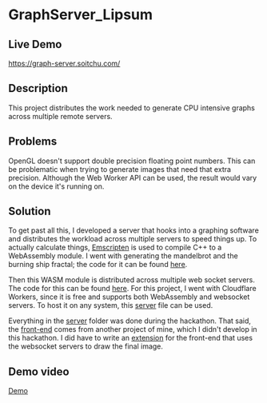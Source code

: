 # GraphServer_Lipsum

## Live Demo
https://graph-server.soitchu.com/

## Description
This project distributes the work needed to generate CPU intensive graphs across multiple remote servers. 

## Problems
OpenGL doesn't support double precision floating point numbers. This can be problematic when trying to generate images that need that extra precision. Although the Web Worker API can be used, the result would vary on the device it's running on. 

## Solution
To get past all this, I developed a server that hooks into a graphing software and distributes the workload across multiple servers to speed things up. To actually calculate things, [Emscripten](https://emscripten.org/) is used to compile C++ to a WebAssembly module. I went with generating the mandelbrot and the burning ship fractal; the code for it can be found [here](./server/wasm/worker.cpp). 

Then this WASM module is distributed across multiple web socket servers. The code for this can be found [here](./server/cf-worker/). For this project, I went with Cloudflare Workers, since it is free and supports both WebAssembly and websocket servers. To host it on any system, this [server](./server/index.ts) file can be used.

Everything in the [server](./server/) folder was done during the hackathon. That said, the [front-end](./client) comes from another project of mine, which I didn't develop in this hackathon. I did have to write an [extension](./client/src/extensions/Examples/Remote/index.ts) for the front-end that uses the websocket servers to draw the final image. 

## Demo video
[Demo](https://github.com/soitchu/graph-server/assets/66003387/3ad2509c-3096-4fe4-864b-7e7a500cf27d)
